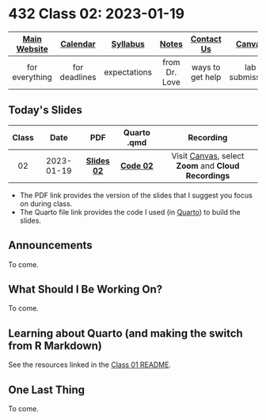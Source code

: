 # 432 Class 02: 2023-01-19

[Main Website](https://thomaselove.github.io/432-2023/) | [Calendar](https://thomaselove.github.io/432-2023/calendar.html) | [Syllabus](https://thomaselove.github.io/432-syllabus-2023/) | [Notes](https://thomaselove.github.io/432-notes/) | [Contact Us](https://thomaselove.github.io/432-2023/contact.html) | [Canvas](https://canvas.case.edu) | [Data and Code](https://github.com/THOMASELOVE/432-data) | [Sources](https://github.com/THOMASELOVE/432-classes-2023/tree/main/sources)
:-----------: | :--------------: | :----------: | :---------: | :-------------: | :-----------: | :------------: |:------:
for everything | for deadlines | expectations | from Dr. Love | ways to get help | lab submission | for downloads | to read

## Today's Slides

Class | Date | PDF | Quarto .qmd | Recording
:---: | :--------: | :------: | :------: | :-------------:
02 | 2023-01-19 | **[Slides 02](https://github.com/THOMASELOVE/432-slides-2023/blob/main/slides02.pdf)** | **[Code 02](https://github.com/THOMASELOVE/432-slides-2023/blob/main/slides02.qmd)** | Visit [Canvas](https://canvas.case.edu/), select **Zoom** and **Cloud Recordings**

- The PDF link provides the version of the slides that I suggest you focus on during class.
- The Quarto file link provides the code I used (in [Quarto](https://quarto.org/)) to build the slides.

## Announcements
 
To come.

## What Should I Be Working On?

To come.

## Learning about Quarto (and making the switch from R Markdown)

See the resources linked in the [Class 01 README](https://github.com/THOMASELOVE/432-classes-2023/tree/main/class01).

## One Last Thing

To come.
